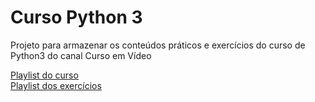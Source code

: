 # Curso Python 3

Projeto para armazenar os conteúdos práticos e exercícios do curso de Python3 do canal Curso em Vídeo

[Playlist do curso](https://www.youtube.com/playlist?list=PLHz_AreHm4dlKP6QQCekuIPky1CiwmdI6)  
[Playlist dos exercícios](https://www.youtube.com/playlist?list=PLHz_AreHm4dm6wYOIW20Nyg12TAjmMGT-)
